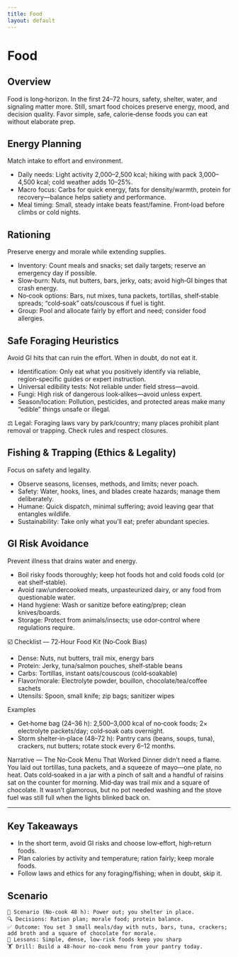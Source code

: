 ```yaml
---
title: Food
layout: default
---
```


# Food

## Overview
Food is long‑horizon. In the first 24–72 hours, safety, shelter, water, and signaling matter more. Still, smart food choices preserve energy, mood, and decision quality. Favor simple, safe, calorie‑dense foods you can eat without elaborate prep.

## Energy Planning
Match intake to effort and environment.

- Daily needs: Light activity 2,000–2,500 kcal; hiking with pack 3,000–4,500 kcal; cold weather adds 10–25%.
- Macro focus: Carbs for quick energy, fats for density/warmth, protein for recovery—balance helps satiety and performance.
- Meal timing: Small, steady intake beats feast/famine. Front‑load before climbs or cold nights.

## Rationing
Preserve energy and morale while extending supplies.

- Inventory: Count meals and snacks; set daily targets; reserve an emergency day if possible.
- Slow‑burn: Nuts, nut butters, bars, jerky, oats; avoid high‑GI binges that crash energy.
- No‑cook options: Bars, nut mixes, tuna packets, tortillas, shelf‑stable spreads; “cold‑soak” oats/couscous if fuel is tight.
- Group: Pool and allocate fairly by effort and need; consider food allergies.

## Safe Foraging Heuristics
Avoid GI hits that can ruin the effort. When in doubt, do not eat it.

- Identification: Only eat what you positively identify via reliable, region‑specific guides or expert instruction.
- Universal edibility tests: Not reliable under field stress—avoid.
- Fungi: High risk of dangerous look‑alikes—avoid unless expert.
- Season/location: Pollution, pesticides, and protected areas make many “edible” things unsafe or illegal.

⚖️ Legal: Foraging laws vary by park/country; many places prohibit plant removal or trapping. Check rules and respect closures.

## Fishing & Trapping (Ethics & Legality)
Focus on safety and legality.

- Observe seasons, licenses, methods, and limits; never poach.
- Safety: Water, hooks, lines, and blades create hazards; manage them deliberately.
- Humane: Quick dispatch, minimal suffering; avoid leaving gear that entangles wildlife.
- Sustainability: Take only what you’ll eat; prefer abundant species.

## GI Risk Avoidance
Prevent illness that drains water and energy.

- Boil risky foods thoroughly; keep hot foods hot and cold foods cold (or eat shelf‑stable).
- Avoid raw/undercooked meats, unpasteurized dairy, or any food from questionable water.
- Hand hygiene: Wash or sanitize before eating/prep; clean knives/boards.
- Storage: Protect from animals/insects; use odor‑control where regulations require.

☑️ Checklist — 72‑Hour Food Kit (No‑Cook Bias)
- Dense: Nuts, nut butters, trail mix, energy bars
- Protein: Jerky, tuna/salmon pouches, shelf‑stable beans
- Carbs: Tortillas, instant oats/couscous (cold‑soakable)
- Flavor/morale: Electrolyte powder, bouillon, chocolate/tea/coffee sachets
- Utensils: Spoon, small knife; zip bags; sanitizer wipes

Examples
- Get‑home bag (24–36 h): 2,500–3,000 kcal of no‑cook foods; 2× electrolyte packets/day; cold‑soak oats overnight.
- Storm shelter‑in‑place (48–72 h): Pantry cans (beans, soups, tuna), crackers, nut butters; rotate stock every 6–12 months.

Narrative — The No‑Cook Menu That Worked
Dinner didn’t need a flame. You laid out tortillas, tuna packets, and a squeeze of mayo—one plate, no heat. Oats cold‑soaked in a jar with a pinch of salt and a handful of raisins sat on the counter for morning. Mid‑day was trail mix and a square of chocolate. It wasn’t glamorous, but no pot needed washing and the stove fuel was still full when the lights blinked back on.

---

## Key Takeaways
- In the short term, avoid GI risks and choose low‑effort, high‑return foods.
- Plan calories by activity and temperature; ration fairly; keep morale foods.
- Follow laws and ethics for any foraging/fishing; when in doubt, skip it.

## Scenario

```
🧭 Scenario (No‑cook 48 h): Power out; you shelter in place.
🔍 Decisions: Ration plan; morale food; protein balance.
✅ Outcome: You set 3 small meals/day with nuts, bars, tuna, crackers; add broth and a square of chocolate for morale.
🧠 Lessons: Simple, dense, low‑risk foods keep you sharp
🏋️ Drill: Build a 48‑hour no‑cook menu from your pantry today.
```
